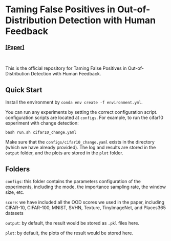 # Taming False Positives in Out-of-Distribution Detection with Human Feedback
### [ [Paper]](https://harit7.github.io/assets/pdf/ood-fpr-draft.pdf)
<br/>

This is the official repository for Taming False Positives in Out-of-Distribution Detection with Human Feedback. 

## Quick Start

Install the environment by `conda env create -f environment.yml`.

You can run any experiments by setting the correct configuration script. configuration scripts are located at `configs`. For example, to run the cifar10 experiment with change detection:

`bash run.sh cifar10_change.yaml`

Make sure that the `configs/cifar10_change.yaml` exists in the directory (which we have already provided). The log and results are stored in the `output` folder, and the plots are stored in the `plot` folder.

## Folders 

`configs`: this folder contains the parameters configuration of the experiments, including the mode, the importance sampling rate, the window size, etc.

`score`: we have included all the OOD scores we used in the paper, including CIFAR-10, CIFAR-100, MNIST, SVHN, Texture, TinyImageNet, and Places365 datasets

`output`: by default, the result would be stored as `.pkl` files here.

`plot`: by default, the plots of the result would be stored here.
